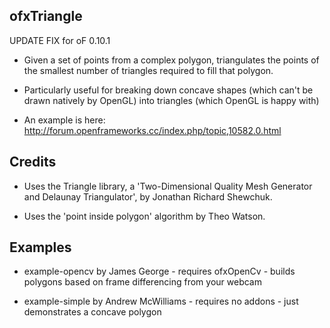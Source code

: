 ofxTriangle
-----------
UPDATE FIX for oF 0.10.1
- Given a set of points from a complex polygon, triangulates the points of the smallest number of triangles required to fill that polygon.

- Particularly useful for breaking down concave shapes (which can't be drawn natively by OpenGL) into triangles (which OpenGL is happy with)

- An example is here:
http://forum.openframeworks.cc/index.php/topic,10582.0.html

Credits
-------
- Uses the Triangle library, a 'Two-Dimensional Quality Mesh Generator and Delaunay Triangulator', by Jonathan Richard Shewchuk.

- Uses the 'point inside polygon' algorithm by Theo Watson.

Examples
--------
- example-opencv by James George - requires ofxOpenCv - builds polygons based on frame differencing from your webcam

- example-simple by Andrew McWilliams - requires no addons - just demonstrates a concave polygon